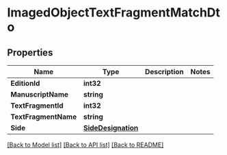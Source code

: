 # ImagedObjectTextFragmentMatchDto

## Properties

Name | Type | Description | Notes
------------ | ------------- | ------------- | -------------
**EditionId** | **int32** |  | 
**ManuscriptName** | **string** |  | 
**TextFragmentId** | **int32** |  | 
**TextFragmentName** | **string** |  | 
**Side** | [**SideDesignation**](SideDesignation.md) |  | 

[[Back to Model list]](../README.md#documentation-for-models) [[Back to API list]](../README.md#documentation-for-api-endpoints) [[Back to README]](../README.md)


